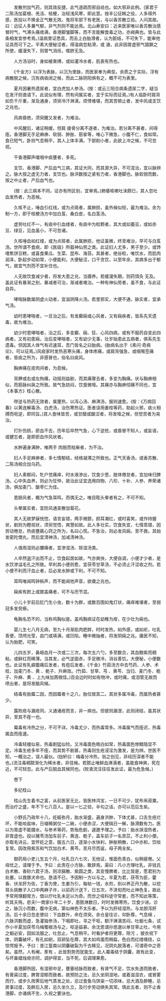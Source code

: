 <!-- { "loadSidebar": true } -->
　　发散剂加气药，则其效反捷，此气道疏而邪自祛也。如大邪非此例。(家君于二陈汤加葛根、羌活、桔梗，治轻浅风寒，即此意。按丰公征韩之役，人多得外感，医投以不换金正气散无效。鬼将军部下有老医，与以香苏散立验。人问其故。曰：远征人多兼气郁，非气剂则不能达焉。北山寿安曰：近来医家唯以香苏散治感冒时气，气滞头痛痞满，香港脚皱脚等，而不言能解食毒之功，亦阙典也。皆与此条相发宜参考焉。)温病里证悉具，而舌上白胎滑者，认为脏结，不可失下，能审他证具而可下之。平素大便秘涩者，得温病忽粘滑，或 溏，此非因胃虚邪气猖獗之所使，缓漫失下，则胃气消烁，噬脐无及。

　　人方汤浴时，身如被束缚，或如灌冷水者，肌表有热也。

　　《千金方》以浮为表脉，以沉为里脉，而医家奉为典型。余质之于实际，浮有病散脱之候，沉有病收闭之候，而此二脉阴阳俱有之，概不可为表里。

　　夏月因暑热遗尿者，宜白虎加人参汤。(按：或云三阳合病条遗尿二字，疑当在发汗则谵语下。此说似有理，然有间属实者，宜于实际而征焉。)有人临卧时肩背如负千斤重，渐及通身，须臾冷汗淋漓，烦悸难堪，而其苦顿止者，发中风或支饮之兆也。

　　风病昏绝，须臾醒又发者，为难治。

　　中风醒后，诸证稍缓，但肩 接骨分离不遂者，为难治。若分离不甚者，间得痊。香港脚无手足麻痹、软弱、肿胀、筋挛等，唯心下微急，小腹不仁，食如常。食已短气，卧则气息稍平，其人上体丰满，下部削小者，此欲上冲之候，不可忽视。

　　干香港脚声嗄咽中痰壅者，多死。

　　支饮、香港脚、产后血气三病，其证大同，而其源大异，不可混治，宜以脉辨之。脉大按之虚无力者，支饮也。脉洪数按之紧有力者，香港脚也。脉软弱而数，按之中止者，产后血气也。

　　(按：此三病本不同，证亦有所区别，宜审焉。)肺痿咳嗽吐沫颇已，其人忽吐血发热者，为恶候。

　　久咳不止，唾血引红线，或为点斑者，属肺损，虽外候似轻，最为难治。余为制一方，即于桔梗汤方中加白芨、桑白皮，名白芨汤。

　　虚劳吐红不一，有痰中引血缕者，有痰中为粒颗者，其大或如蚕豆，或如赤豆、绿豆，见血虽小，不可忽诸。

　　久咳唾血如红缕，或为点斑者，此属肺损，他证虽微，终至难治，早可与白芨汤。世所谓不食病，即《医级》所载神仙劳之类。此证妇人尤多，男子至少。或馋嗜焦饼豆糕，或喜食果瓜、生菜、昆布、海苔。其甚者，绝谷粒，唯饮水，而肌肉润泽，卧起步动如常，小便能利，大便秘涩，口干贪饮，以至年余，其病多出于郁气，故宜气剂而不宜补住也。

　　人无故饮食减少者，将发大患之兆，当摄养。若缓漫失期，则药饵灸 无及。盖此证有暴渐之别，暴减者可治，渐减者难治。一种有神仙劳者，虽不食，与此证自异。

　　哮喘脉数属阴虚火动者，宜滋阴降火汤。若里邪实，大便不通，脉实者，宜承气汤。

　　幼时患哮喘者，一旦治之后，有发癫痫或心风者，又有痫疾者，皆系先天遗毒，故为难治。

　　幼少时患哮喘者，治之后，多变癫、痫、狂、心风四病，或有不服药自变此四病者，又有初患痫，治后变哮喘者，又有幼少无事，壮岁始患此五病者，俱系先生遗毒。但因其人体气有迟速耳，吾门皆名之曰胎病。(胎病名出于《素问·奇病论》，可以征焉。)风痰家时发热恶寒头痛，身体疼痛，或肩背强急，或咽喉签痛者，皆痰之所为，非感冒也，俗名曰痰风。

　　胸痹痛在皮肉间者，为恶候。

　　背胛或右或左拘痛，动摇则益剧，而其痛骤去者，多变为胸痛。状与胸痹相似，而筋脉纠戾之所致。故气急妨闷，饮食微噎。其痛亦与胸痹彻痛不同也，宜《本事方》桂心散。

　　哕逆与热药无效者，属壅热，以泻心汤、麻沸汤，服则速愈。(按：《万病回春》以黄连解毒汤、白虎汤，治伤寒热证。医者误用姜桂等药，助起火邪，痰火相搏而呃逆，即同旨。)其人食味皆苦，或甘醋或酸涩者，将发噎之候，但觉苦者为易治。

　　打扑伤损，瘀血不去，历年后卒然气急，心下逆抢，或昏冒不知人，或妄语，或健忘者，是即瘀血作风状者。

　　水肿遍身满肿，唯两手 肉脱而枯柴者，为不治。

　　妇人手足麻痹者，多七情郁结，经络凝滞之所致也。正气天香汤，或香苏散、二陈汤相合加乌药。

　　妇人素郁闷，牝户觉痛痒，时水液渗出，饮食少思，肢体倦怠者，宜加味归脾汤。心中失血养，则必为怔忡，故治此证宜选用四物、八珍、十补、人参、养荣诸汤，俱加麦门、酸枣仁为佳。

　　患肠风者，概为气急耳鸣，而偶无之。唯目眩头晕者有之，不可不知。

　　头晕属实者，宜防风通圣散加菊花。

　　其人无故梦寐恍惚，语言妄错，两手微颤，颜耳潮红，或时喜笑，或作持握状，剧则为瞪视状，须臾觉悟，爽慧如故。此人多壮实，饮食失宜，七情乖错，因劳动倦怠，热痰壅蔽心窍之所为，名曰心慌。不急治，则必发风痫，至不救。其始发密陀僧丸，而后宜清神汤，加减清神汤。

　　人值雨湿则必腰痛者，宜渗湿汤、除湿汤类。

　　人卒然盗汗出而不止，饮食起居如故，气亦爽快，大便自调，小便才少者，是水饮渗溢毛孔之所致。早利其小便则愈，宜茯苓甘草汤，不必须止汗涩收之剂。若小便不利而汗血止者，后必发水肿或下利，不可不知。

　　耳鸣唯闻鸣钟柝声，而不能闻他声音，欲聋之兆也。

　　痫疾有跗上或膝盖痛者，可不与历节混。

　　小儿十岁前后肛门生小虫，数十为群，或数百围如鬼灯状，痛痒难堪者，至弱冠多发劳瘵。

　　龟胸名恐不的，当称鸡胸似是。盖鸡胸病证在幼稚为疳，在少壮为痫也。

　　婴儿生七八月无病，至九十月渐肌肉肥胖，时时发热，如外感，或如疟，吐乳青便，顶颅光莹，囟门或填满，或凹陷，睡中微抽者，将发阴痫之兆。庸医不知，认为胎肥，可笑。

　　儿四五岁，鼻衄血月一次或二三次，每次五六勺，多至数合，其血黯紫而稠粘，或鲜红而稀薄。当其发，必气逆面赤，手足微冷，消谷善饥，大便秘，小便数也。此证有乳癖腹痛后发者，有痘后发者，《千金》竹茹汤方中去芍药、人参、术桂，加麦门冬、黄 、栀子、升麻效。(竹茹、甘草、芎 、黄芩、当归、麦门冬、栀子、升麻、黄 、上九味加茜根佳。)百会边时时如有物冲，或时痛，或泪管无故而喷出者，是将发脑风候。

　　结毒有胎霉二因，而因霉者十之八，胎仅居其二。其状多属冷毒，而属热者甚少。

　　露败疮与漏疮同，义通诸疮而言，非一病也。但彼则漏泄，此则闭结，虽其状异，至其不痊一也。

　　霉毒有冷热之分，不可不详。冷毒尤少，而热毒常多。冷毒属气而痊迟，热毒属血而痊速。

　　冷毒轻缓似易，热毒剧猛似险。又冷毒面色皓白如常，热毒面色惨黯隐显不定。冷毒生疮多年不痊，而其势不剧甚，热毒则生疮浸淫为激发，是为辨。世医不知，一概治之，误人最伙。(拙轩曰：梅毒分冷热，翁之创见，非经历深者不能也。)流注毒稠脓渐化为稀水者，非佳候。若脓止唯鲜血淋漓者，虽能食神爽，死在近，不可轻忽。此与产后脱血其候同也。(败液流注往往发此证，最为危急候。)

　　卷下

　　多纪桂山

　　桂山先生着书之富，从前医家无比，皆医林鸿宝，一日不可少，犹布帛菽粟。而治疗之盛，年不下七八百人。是以一匕之验，半句之话，亦可以范后生矣。

　　小野氏乃政年十八，妊娠弥月，胎水渐盛，遍身洪肿，下体尤甚，口舌生疮烂坏，不能啖盐味，日啜稀粥仅一二碗，小便赤涩，大便隔日一解，脉滑数有力。医以为胃虚不能摄水，与参术等药，势殆危剧，遽邀予理之。予曰：胎水挟湿热者，非胃虚也。投以猪苓汤加车前子、黄连、栀子，盖车前子一名苤苡，不止利小便。亦取毛诗云，宜怀妊之意，服五六日，逐渐小水快利，肿胀稍散，口中亦和，饮啖复常。因改用紫苏和气饮加白术、黄芩。至月尽而诞，母子两全矣。

　　御药局小吏儿生五个月，吐乳日六七次，无他证，惟面色青白，似稍疲倦。父母忧之，请理于予。予曰：此责在小方脉，敢辞焉。渠曰：凡小方理吐乳，非钱氏白术散、香砂六君子汤，则凉膈散、紫圆之类，其变慢脾者，比比皆是，愿君别为处置，以救豚犬命也。恳请不已，予因制一方以与之。半夏为君，茯苓为臣，藿香、伏龙肝为佐，丁香为使，生姜为引，每帖一钱，水煎，别以养正丹为散，以挖耳头挑散子入口中两麻子许，以前药汁送下，日五次，不浃旬而吐止神色复。故此予常用理翻胃方，借以疗吐乳未足以为奇。而世之哑科徒守常套，而不知此等策，听其夭殇，悲夫!一商家仆年二十岁，患脓淋数日，时时发微寒热，饮食少进。诊之，脉沉小而数，腹中无病，第似神色不太乐者。予以为肝经湿热，与龙胆泻肝汤。后十余日忽走使曰：下血数升，命在须臾。余仓皇往诊，仰卧蓐，气息绵 ，六脉洪数而虚，急灌独参汤，下咽即吐，寻之干呕，额汗淋漓苦闷，吐蛔七条，试作小半夏加茯苓乌梅蜀椒汤与之，呕逆益甚。余沈思谓孙思邈以单甘草止吐，今用之蛔必安，因如法服之，吐忽止，气息稍平。时看护者将更蓐，除污 ，披衣视下体，阴囊破坏，有孔如剜，双卵坠在蓐，其大如鸡蛋而稍扁，色白而红缕缠绕，众惊愕报予。予曰：昔江篁南以阴囊破裂为千古稀见，况阴丸脱落者，可谓奇中之奇矣。虽然，人有阉，豕有 ，此皆割势而犹能生。此人霉毒结于阴囊，故有此变，与坏鼻蜡烛疳亦同，调护得宜，当不死，后调理果愈。

　　香港脚所因，有湿邪中足，壅塞经脉而致者，有肾气不足，饮水失道而致者，有膏粱过度，脾胃湿郁而致者。故预防之法，忌久坐阴湿地，或着滋湿衣，或冒雾而行，或步久雨霁后地气蒸发之处，忌过食鱼乌饼粢一切浓味，忌大酒及醉睡，忌房事过度，及醉后入房，忌久坐久立，及行步劳动俱失其常。慎此五者，则不止香港脚，亦诸病不生，久视之要诀也。

